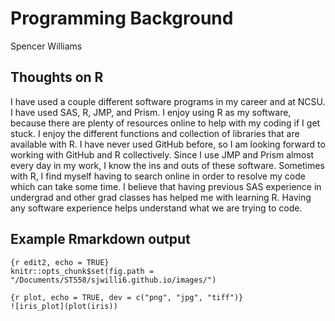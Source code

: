 Programming Background
================
Spencer Williams

## Thoughts on R

I have used a couple different software programs in my career and at
NCSU. I have used SAS, R, JMP, and Prism. I enjoy using R as my
software, because there are plenty of resources online to help with my
coding if I get stuck. I enjoy the different functions and collection of
libraries that are available with R. I have never used GitHub before, so
I am looking forward to working with GitHub and R collectively. Since I
use JMP and Prism almost every day in my work, I know the ins and outs
of these software. Sometimes with R, I find myself having to search
online in order to resolve my code which can take some time. I believe
that having previous SAS experience in undergrad and other grad classes
has helped me with learning R. Having any software experience helps
understand what we are trying to code.

## Example Rmarkdown output

    {r edit2, echo = TRUE}
    knitr::opts_chunk$set(fig.path = "/Documents/ST558/sjwilli6.github.io/images/")

    {r plot, echo = TRUE, dev = c("png", "jpg", "tiff")}
    ![iris_plot](plot(iris))
